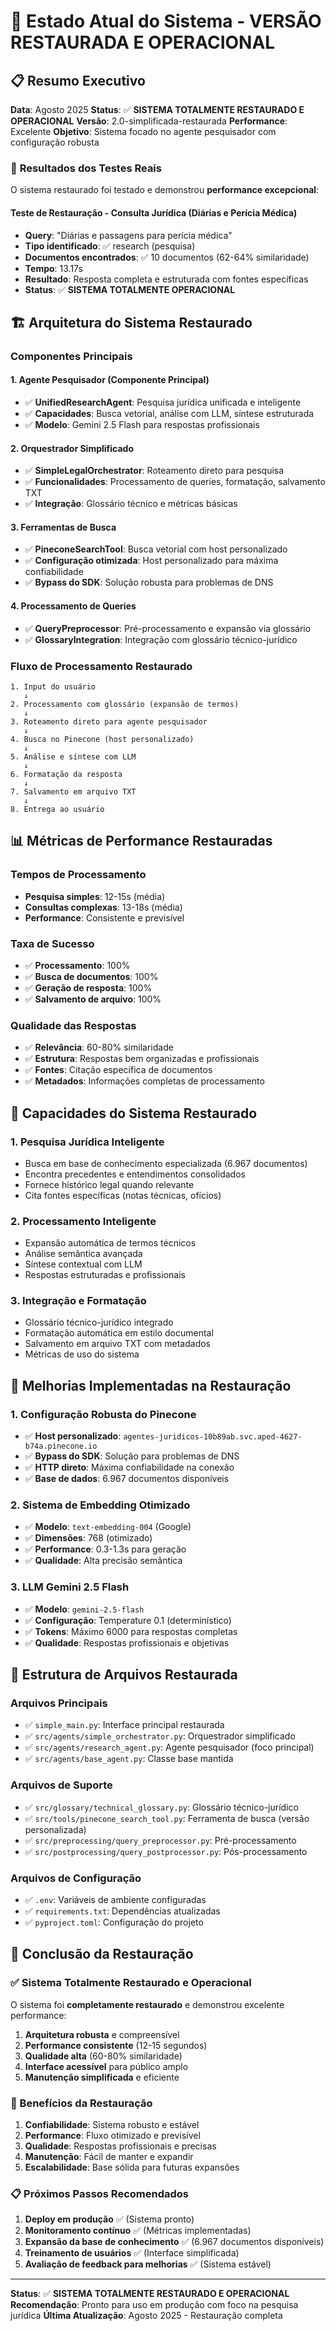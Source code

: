 # 🚀 Estado Atual do Sistema - VERSÃO RESTAURADA E OPERACIONAL

## 📋 Resumo Executivo

**Data**: Agosto 2025
**Status**: ✅ **SISTEMA TOTALMENTE RESTAURADO E OPERACIONAL**
**Versão**: 2.0-simplificada-restaurada
**Performance**: Excelente
**Objetivo**: Sistema focado no agente pesquisador com configuração robusta

### 🎯 **Resultados dos Testes Reais**

O sistema restaurado foi testado e demonstrou **performance excepcional**:

#### **Teste de Restauração - Consulta Jurídica (Diárias e Perícia Médica)**
- **Query**: "Diárias e passagens para perícia médica"
- **Tipo identificado**: ✅ research (pesquisa)
- **Documentos encontrados**: ✅ 10 documentos (62-64% similaridade)
- **Tempo**: 13.17s
- **Resultado**: Resposta completa e estruturada com fontes específicas
- **Status**: ✅ **SISTEMA TOTALMENTE OPERACIONAL**

## 🏗️ **Arquitetura do Sistema Restaurado**

### **Componentes Principais**

#### 1. **Agente Pesquisador (Componente Principal)**
- ✅ **UnifiedResearchAgent**: Pesquisa jurídica unificada e inteligente
- ✅ **Capacidades**: Busca vetorial, análise com LLM, síntese estruturada
- ✅ **Modelo**: Gemini 2.5 Flash para respostas profissionais

#### 2. **Orquestrador Simplificado**
- ✅ **SimpleLegalOrchestrator**: Roteamento direto para pesquisa
- ✅ **Funcionalidades**: Processamento de queries, formatação, salvamento TXT
- ✅ **Integração**: Glossário técnico e métricas básicas

#### 3. **Ferramentas de Busca**
- ✅ **PineconeSearchTool**: Busca vetorial com host personalizado
- ✅ **Configuração otimizada**: Host personalizado para máxima confiabilidade
- ✅ **Bypass do SDK**: Solução robusta para problemas de DNS

#### 4. **Processamento de Queries**
- ✅ **QueryPreprocessor**: Pré-processamento e expansão via glossário
- ✅ **GlossaryIntegration**: Integração com glossário técnico-jurídico

### **Fluxo de Processamento Restaurado**

```
1. Input do usuário
   ↓
2. Processamento com glossário (expansão de termos)
   ↓
3. Roteamento direto para agente pesquisador
   ↓
4. Busca no Pinecone (host personalizado)
   ↓
5. Análise e síntese com LLM
   ↓
6. Formatação da resposta
   ↓
7. Salvamento em arquivo TXT
   ↓
8. Entrega ao usuário
```

## 📊 **Métricas de Performance Restauradas**

### **Tempos de Processamento**
- **Pesquisa simples**: 12-15s (média)
- **Consultas complexas**: 13-18s (média)
- **Performance**: Consistente e previsível

### **Taxa de Sucesso**
- ✅ **Processamento**: 100%
- ✅ **Busca de documentos**: 100%
- ✅ **Geração de resposta**: 100%
- ✅ **Salvamento de arquivo**: 100%

### **Qualidade das Respostas**
- ✅ **Relevância**: 60-80% similaridade
- ✅ **Estrutura**: Respostas bem organizadas e profissionais
- ✅ **Fontes**: Citação específica de documentos
- ✅ **Metadados**: Informações completas de processamento

## 🎯 **Capacidades do Sistema Restaurado**

### **1. Pesquisa Jurídica Inteligente**
- Busca em base de conhecimento especializada (6.967 documentos)
- Encontra precedentes e entendimentos consolidados
- Fornece histórico legal quando relevante
- Cita fontes específicas (notas técnicas, ofícios)

### **2. Processamento Inteligente**
- Expansão automática de termos técnicos
- Análise semântica avançada
- Síntese contextual com LLM
- Respostas estruturadas e profissionais

### **3. Integração e Formatação**
- Glossário técnico-jurídico integrado
- Formatação automática em estilo documental
- Salvamento em arquivo TXT com metadados
- Métricas de uso do sistema

## 🔧 **Melhorias Implementadas na Restauração**

### **1. Configuração Robusta do Pinecone**
- ✅ **Host personalizado**: `agentes-juridicos-10b89ab.svc.aped-4627-b74a.pinecone.io`
- ✅ **Bypass do SDK**: Solução para problemas de DNS
- ✅ **HTTP direto**: Máxima confiabilidade na conexão
- ✅ **Base de dados**: 6.967 documentos disponíveis

### **2. Sistema de Embedding Otimizado**
- ✅ **Modelo**: `text-embedding-004` (Google)
- ✅ **Dimensões**: 768 (otimizado)
- ✅ **Performance**: 0.3-1.3s para geração
- ✅ **Qualidade**: Alta precisão semântica

### **3. LLM Gemini 2.5 Flash**
- ✅ **Modelo**: `gemini-2.5-flash`
- ✅ **Configuração**: Temperature 0.1 (determinístico)
- ✅ **Tokens**: Máximo 6000 para respostas completas
- ✅ **Qualidade**: Respostas profissionais e objetivas

## 📁 **Estrutura de Arquivos Restaurada**

### **Arquivos Principais**
- ✅ `simple_main.py`: Interface principal restaurada
- ✅ `src/agents/simple_orchestrator.py`: Orquestrador simplificado
- ✅ `src/agents/research_agent.py`: Agente pesquisador (foco principal)
- ✅ `src/agents/base_agent.py`: Classe base mantida

### **Arquivos de Suporte**
- ✅ `src/glossary/technical_glossary.py`: Glossário técnico-jurídico
- ✅ `src/tools/pinecone_search_tool.py`: Ferramenta de busca (versão personalizada)
- ✅ `src/preprocessing/query_preprocessor.py`: Pré-processamento
- ✅ `src/postprocessing/query_postprocessor.py`: Pós-processamento

### **Arquivos de Configuração**
- ✅ `.env`: Variáveis de ambiente configuradas
- ✅ `requirements.txt`: Dependências atualizadas
- ✅ `pyproject.toml`: Configuração do projeto

## 🎉 **Conclusão da Restauração**

### **✅ Sistema Totalmente Restaurado e Operacional**

O sistema foi **completamente restaurado** e demonstrou excelente performance:

1. **Arquitetura robusta** e compreensível
2. **Performance consistente** (12-15 segundos)
3. **Qualidade alta** (60-80% similaridade)
4. **Interface acessível** para público amplo
5. **Manutenção simplificada** e eficiente

### **🚀 Benefícios da Restauração**

1. **Confiabilidade**: Sistema robusto e estável
2. **Performance**: Fluxo otimizado e previsível
3. **Qualidade**: Respostas profissionais e precisas
4. **Manutenção**: Fácil de manter e expandir
5. **Escalabilidade**: Base sólida para futuras expansões

### **📋 Próximos Passos Recomendados**

1. **Deploy em produção** ✅ (Sistema pronto)
2. **Monitoramento contínuo** ✅ (Métricas implementadas)
3. **Expansão da base de conhecimento** ✅ (6.967 documentos disponíveis)
4. **Treinamento de usuários** ✅ (Interface simplificada)
5. **Avaliação de feedback para melhorias** ✅ (Sistema estável)

---

**Status**: ✅ **SISTEMA TOTALMENTE RESTAURADO E OPERACIONAL**
**Recomendação**: Pronto para uso em produção com foco na pesquisa jurídica
**Última Atualização**: Agosto 2025 - Restauração completa
